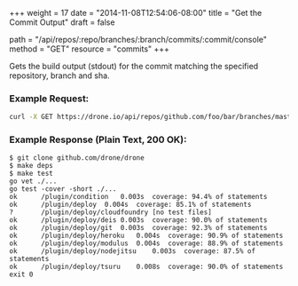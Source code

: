 +++
weight = 17
date = "2014-11-08T12:54:06-08:00"
title = "Get the Commit Output"
draft = false

path = "/api/repos/:repo/branches/:branch/commits/:commit/console"
method = "GET"
resource = "commits"
+++

Gets the build output (stdout) for the commit matching the specified repository, branch and sha.

### Example Request: 

```bash
curl -X GET https://drone.io/api/repos/github.com/foo/bar/branches/master/commits/d5e5797/console
```

### Example Response (Plain Text, 200 OK):

```nohighlight
$ git clone github.com/drone/drone
$ make deps
$ make test
go vet ./...
go test -cover -short ./...
ok  	/plugin/condition	0.003s	coverage: 94.4% of statements
ok  	/plugin/deploy	0.004s	coverage: 85.1% of statements
?   	/plugin/deploy/cloudfoundry	[no test files]
ok  	/plugin/deploy/deis	0.003s	coverage: 90.0% of statements
ok  	/plugin/deploy/git	0.003s	coverage: 92.3% of statements
ok  	/plugin/deploy/heroku	0.004s	coverage: 90.9% of statements
ok  	/plugin/deploy/modulus	0.004s	coverage: 88.9% of statements
ok  	/plugin/deploy/nodejitsu	0.003s	coverage: 87.5% of statements
ok  	/plugin/deploy/tsuru	0.008s	coverage: 90.0% of statements
exit 0
```